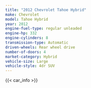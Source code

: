 ```yaml
---
title: "2012 Chevrolet Tahoe Hybrid"
make: Chevrolet
model: Tahoe Hybrid
year: 2012
engine-fuel-type: regular unleaded
engine-hp: 332
engine-cylinders: 8
transmission-type: Automatic
driven-wheels: Rear wheel drive
number-of-doors: 4
market-category: Hybrid
vehicle-size: Large
vehicle-style: 4dr SUV
---
```


{{< car_info >}}
